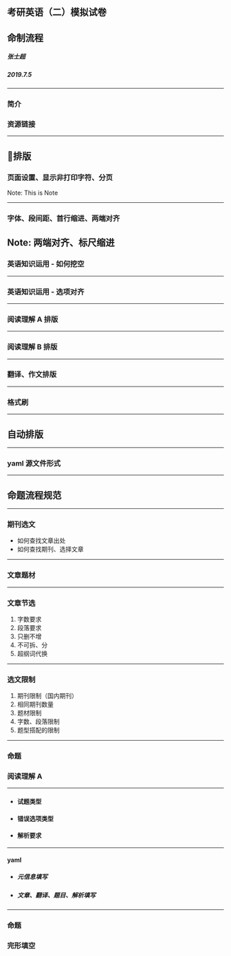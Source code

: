 ## 考研英语（二）模拟试卷
## 命制流程
##### 张士超
##### 2019.7.5

---
### 简介
### 资源链接

---
## 排版
### 页面设置、显示非打印字符、分页
Note: This is Note

----
### 字体、段间距、首行缩进、两端对齐

Note: 两端对齐、标尺缩进
----
### 英语知识运用 - 如何挖空
----
### 英语知识运用 - 选项对齐
----
### 阅读理解 A 排版

----
### 阅读理解 B 排版

----
### 翻译、作文排版

----
### 格式刷

---
## 自动排版

----
### yaml 源文件形式

---
## 命题流程规范

----
### 期刊选文
- 如何查找文章出处
- 如何查找期刊、选择文章

----
### 文章题材

----
### 文章节选
1. 字数要求
2. 段落要求
3. 只删不增
4. 不可拆、分
5. 超纲词代换

----
### 选文限制
1. 期刊限制（国内期刊）
2. 相同期刊数量
3. 题材限制
4. 字数、段落限制
5. 题型搭配的限制

---
### 命题
### 阅读理解 A

----
- #### 试题类型
- #### 错误选项类型
- #### 解析要求

----
#### yaml 
- ##### 元信息填写
- ##### 文章、翻译、题目、解析填写

---
### 命题
### 完形填空

